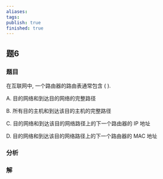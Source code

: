 ```yaml
---
aliases: 
tags: 
publish: true
finished: true
---
```

## 题6
### 题目
在互联网中, 一个路由器的路由表通常包含 ( ).

A. 目的网络和到达目的网络的完整路径

B. 所有目的主机和到达该目的主机的完整路径

C. 目的网络和到达该目的网络路径上的下一个路由器的 IP 地址

D. 目的网络和到达该目的网络路径上的下一个路由器的 MAC 地址
### 分析

### 解
